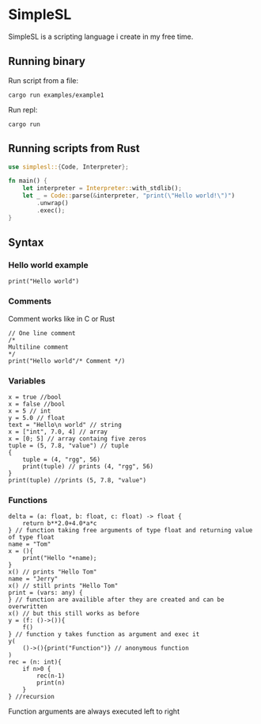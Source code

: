 # SimpleSL
SimpleSL is a scripting language i create in my free time.

## Running binary
Run script from a file:
```
cargo run examples/example1
```
Run repl:
```
cargo run
```

## Running scripts from Rust
```Rust
use simplesl::{Code, Interpreter};

fn main() {
    let interpreter = Interpreter::with_stdlib();
    let _ = Code::parse(&interpreter, "print(\"Hello world!\")")
        .unwrap()
        .exec();
}
```

## Syntax
### Hello world example
```SimpleSL
print("Hello world")
```
### Comments
Comment works like in C or Rust
```SimpleSL
// One line comment
/* 
Multiline comment
*/
print("Hello world"/* Comment */)
```
### Variables
```SimpleSL
x = true //bool
x = false //bool
x = 5 // int
y = 5.0 // float
text = "Hello\n world" // string
x = ["int", 7.0, 4] // array
x = [0; 5] // array containg five zeros
tuple = (5, 7.8, "value") // tuple
{
    tuple = (4, "rgg", 56)
    print(tuple) // prints (4, "rgg", 56)
}
print(tuple) //prints (5, 7.8, "value")
```
### Functions
```SimpleSL
delta = (a: float, b: float, c: float) -> float {
    return b**2.0+4.0*a*c
} // function taking free arguments of type float and returning value of type float
name = "Tom"
x = (){
    print("Hello "+name);
}
x() // prints "Hello Tom"
name = "Jerry"
x() // still prints "Hello Tom"
print = (vars: any) {
} // function are availible after they are created and can be overwritten
x() // but this still works as before
y = (f: ()->()){
    f()
} // function y takes function as argument and exec it
y(
    ()->(){print("Function")} // anonymous function
)
rec = (n: int){
    if n>0 {
        rec(n-1)
        print(n)
    }
} //recursion

```
Function arguments are always executed left to right
